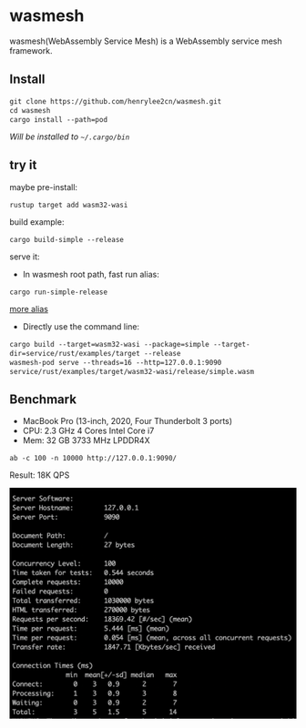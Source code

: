 # wasmesh

wasmesh(WebAssembly Service Mesh) is a WebAssembly service mesh framework.

## Install

```shell
git clone https://github.com/henrylee2cn/wasmesh.git
cd wasmesh
cargo install --path=pod
```

*Will be installed to `~/.cargo/bin`*

## try it

maybe pre-install:

```shell
rustup target add wasm32-wasi
```

build example:

```shell
cargo build-simple --release
```

serve it:

- In wasmesh root path, fast run alias:

```shell
cargo run-simple-release
```

[more alias](.cargo/config.toml)

- Directly use the command line:

```shell
cargo build --target=wasm32-wasi --package=simple --target-dir=service/rust/examples/target --release
wasmesh-pod serve --threads=16 --http=127.0.0.1:9090 service/rust/examples/target/wasm32-wasi/release/simple.wasm
```

## Benchmark

- MacBook Pro (13-inch, 2020, Four Thunderbolt 3 ports)
- CPU: 2.3 GHz 4 Cores Intel Core i7
- Mem: 32 GB 3733 MHz LPDDR4X

```shell
ab -c 100 -n 10000 http://127.0.0.1:9090/
```

Result: 18K QPS

![](doc/wasmesh.png)
